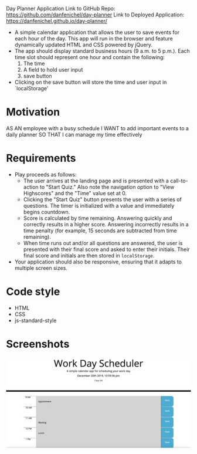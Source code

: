 Day Planner Application
Link to GitHub Repo: https://github.com/danfenichel/day-planner
Link to Deployed Application: https://danfenichel.github.io/day-planner/

* A simple calendar application that allows the user to save events for each hour of the day. This app will run in the browser and feature dynamically updated HTML and CSS powered by jQuery.
* The app should display standard business hours (9 a.m. to 5 p.m.). Each time slot should represent one hour and contain the following:
    1. The time
    1. A field to hold user input
    1. save button
* Clicking on the save button will store the time and user input in `localStorage'
# Motivation
AS AN employee with a busy schedule
I WANT to add important events to a daily planner
SO THAT I can manage my time effectively 
# Requirements
* Play proceeds as follows:
  * The user arrives at the landing page and is presented with a call-to-action to "Start Quiz." Also note the navigation option to "View Highscores" and the "Time" value set at 0.
  * Clicking the "Start Quiz" button presents the user with a series of questions. The timer is initialized with a value and immediately begins countdown.
  * Score is calculated by time remaining. Answering quickly and correctly results in a higher score. Answering incorrectly results in a time penalty (for example, 15 seconds are subtracted from time remaining).
  * When time runs out and/or all questions are answered, the user is presented with their final score and asked to enter their initials. Their final score and initials are then stored in `localStorage`.
* Your application should also be responsive, ensuring that it adapts to multiple screen sizes.
# Code style
* HTML
* CSS
* js-standard-style
# Screenshots
![Screenshot](/assets/Screenshot.png)
